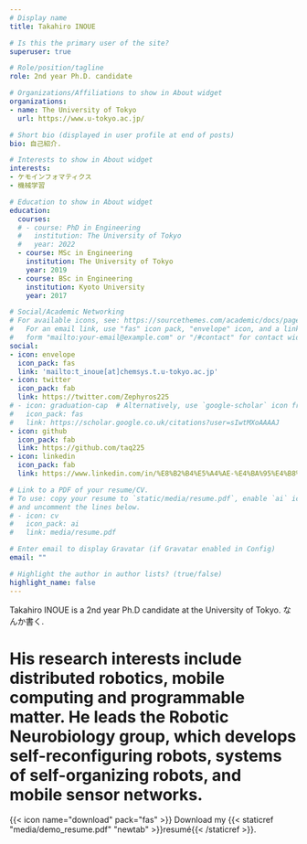 ```yaml
---
# Display name
title: Takahiro INOUE

# Is this the primary user of the site?
superuser: true

# Role/position/tagline
role: 2nd year Ph.D. candidate

# Organizations/Affiliations to show in About widget
organizations:
- name: The University of Tokyo
  url: https://www.u-tokyo.ac.jp/

# Short bio (displayed in user profile at end of posts)
bio: 自己紹介.

# Interests to show in About widget
interests:
- ケモインフォマティクス
- 機械学習

# Education to show in About widget
education:
  courses:
  # - course: PhD in Engineering
  #   institution: The University of Tokyo
  #   year: 2022
  - course: MSc in Engineering
    institution: The University of Tokyo
    year: 2019
  - course: BSc in Engineering
    institution: Kyoto University
    year: 2017

# Social/Academic Networking
# For available icons, see: https://sourcethemes.com/academic/docs/page-builder/#icons
#   For an email link, use "fas" icon pack, "envelope" icon, and a link in the
#   form "mailto:your-email@example.com" or "/#contact" for contact widget.
social:
- icon: envelope
  icon_pack: fas
  link: 'mailto:t_inoue[at]chemsys.t.u-tokyo.ac.jp'
- icon: twitter
  icon_pack: fab
  link: https://twitter.com/Zephyros225
# - icon: graduation-cap  # Alternatively, use `google-scholar` icon from `ai` icon pack
#   icon_pack: fas
#   link: https://scholar.google.co.uk/citations?user=sIwtMXoAAAAJ
- icon: github
  icon_pack: fab
  link: https://github.com/taq225
- icon: linkedin
  icon_pack: fab
  link: https://www.linkedin.com/in/%E8%B2%B4%E5%A4%AE-%E4%BA%95%E4%B8%8A-1a0474147/

# Link to a PDF of your resume/CV.
# To use: copy your resume to `static/media/resume.pdf`, enable `ai` icons in `params.toml`, 
# and uncomment the lines below.
# - icon: cv
#   icon_pack: ai
#   link: media/resume.pdf

# Enter email to display Gravatar (if Gravatar enabled in Config)
email: ""

# Highlight the author in author lists? (true/false)
highlight_name: false
---
```


Takahiro INOUE is a 2nd year Ph.D candidate at the University of Tokyo. なんか書く.
# His research interests include distributed robotics, mobile computing and programmable matter. He leads the Robotic Neurobiology group, which develops self-reconfiguring robots, systems of self-organizing robots, and mobile sensor networks.

{{< icon name="download" pack="fas" >}} Download my {{< staticref "media/demo_resume.pdf" "newtab" >}}resumé{{< /staticref >}}.
